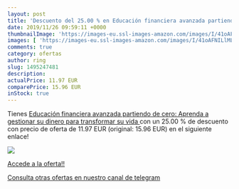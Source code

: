 ```yaml
---
layout: post
title: 'Descuento del 25.00 % en Educación financiera avanzada partiendo '
date: 2019/11/26 09:59:11 +0000
thumbnailImage: 'https://images-eu.ssl-images-amazon.com/images/I/41oAFNILlML._SL200_.jpg'
images: [ 'https://images-eu.ssl-images-amazon.com/images/I/41oAFNILlML._SL200_.jpg' ]
comments: true
category: ofertas
author: ring
slug: 1495247481
description:
actualPrice: 11.97 EUR
comparePrice: 15.96 EUR
inStock: true
---
```


Tienes [Educación financiera avanzada partiendo de cero:  Aprenda a gestionar su dinero para transformar su vida ](https://www.amazon.com/dp/1495247481/?tag=redken08-20) con un 25.00 % de descuento con precio de oferta de 11.97 EUR (original: 15.96 EUR) en el siguiente enlace!

[![](https://images-eu.ssl-images-amazon.com/images/I/41oAFNILlML._SL200_.jpg)](https://www.amazon.com/dp/1495247481/?tag=redken08-20)

[Accede a la oferta!!](https://www.amazon.com/dp/1495247481/?tag=redken08-20)

[Consulta otras ofertas en nuestro canal de telegram](https://t.me/s/ofertas25)
